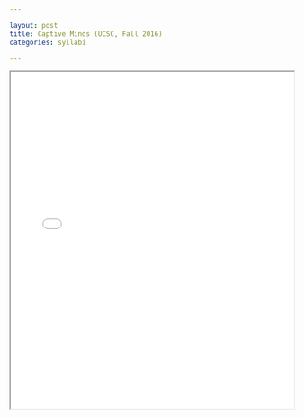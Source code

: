 ```yaml
---

layout: post
title: Captive Minds (UCSC, Fall 2016)
categories: syllabi

---
```


<iframe src="{{ 'assets/pdfs/syll1603-slavery.pdf' | relative_url }}" width="100%" height="600px">
    </iframe>

